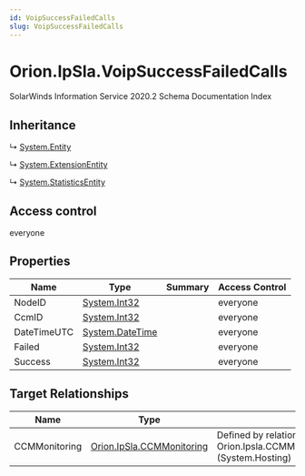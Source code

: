 ```yaml
---
id: VoipSuccessFailedCalls
slug: VoipSuccessFailedCalls
---
```


# Orion.IpSla.VoipSuccessFailedCalls

SolarWinds Information Service 2020.2 Schema Documentation Index

## Inheritance

↳ [System.Entity](./../System/Entity)

↳ [System.ExtensionEntity](./../System/ExtensionEntity)

↳ [System.StatisticsEntity](./../System/StatisticsEntity)

## Access control

everyone

## Properties

| Name | Type | Summary | Access Control |
| ------ | ------ | ------ | ------ |
| NodeID | [System.Int32](https://docs.microsoft.com/en-us/dotnet/api/system.int32) |  | everyone |
| CcmID | [System.Int32](https://docs.microsoft.com/en-us/dotnet/api/system.int32) |  | everyone |
| DateTimeUTC | [System.DateTime](https://docs.microsoft.com/en-us/dotnet/api/system.datetime) |  | everyone |
| Failed | [System.Int32](https://docs.microsoft.com/en-us/dotnet/api/system.int32) |  | everyone |
| Success | [System.Int32](https://docs.microsoft.com/en-us/dotnet/api/system.int32) |  | everyone |

## Target Relationships

| Name | Type | Notes |
| ------ | ------ | ------ |
| CCMMonitoring | [Orion.IpSla.CCMMonitoring](./../Orion.IpSla/CCMMonitoring) | Defined by relationship Orion.Ipsla.CCMMonitoringHostsVoipSuccessFailedCalls (System.Hosting) |

